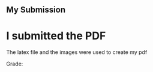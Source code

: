 ## My Submission

# I submitted the PDF

The latex file and the images were used to create my pdf

Grade: 
